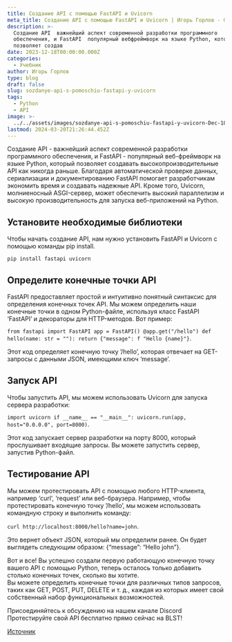 ```yaml
---
title: Создание API с помощью FastAPI и Uvicorn
meta_title: Создание API с помощью FastAPI и Uvicorn | Игорь Горлов - Фронтeндер
description: >-
  Создание API  важнейший аспект современной разработки программного
  обеспечения, и FastAPI  популярный вебфреймворк на языке Python, который
  позволяет создав
date: 2023-12-18T00:00:00.000Z
categories:
  - Учебник
author: Игорь Горлов
type: blog
draft: false
slug: sozdanye-api-s-pomoschiu-fastapi-y-uvicorn
tags:
  - Python
  - API
image: >-
  ../../assets/images/sozdanye-api-s-pomoschiu-fastapi-y-uvicorn-Dec-18-2023.avif
lastmod: 2024-03-20T21:26:44.452Z
---
```


Создание API - важнейший аспект современной разработки программного обеспечения, и FastAPI - популярный веб-фреймворк на языке Python, который позволяет создавать высокопроизводительные API как никогда раньше. Благодаря автоматической проверке данных, сериализации и документированию FastAPI помогает разработчикам экономить время и создавать надежные API. Кроме того, Uvicorn, молниеносный ASGI-сервер, может обеспечить высокий параллелизм и высокую производительность для запуска веб-приложений на Python.

## Установите необходимые библиотеки

Чтобы начать создание API, нам нужно установить FastAPI и Uvicorn с помощью команды pip install.

`pip install fastapi uvicorn`

## Определите конечные точки API

FastAPI предоставляет простой и интуитивно понятный синтаксис для определения конечных точек API. Мы можем определить наши конечные точки в одном Python-файле, используя класс FastAPI ‘FastAPI’ и декораторы для HTTP-методов. Вот пример:

`from fastapi import FastAPI app = FastAPI() @app.get("/hello") def hello(name: str = ""): return {"message": f "Hello {name}"}`.

Этот код определяет конечную точку ’/hello’, которая отвечает на GET-запросы с данными JSON, имеющими ключ ‘message’.

## Запуск API

Чтобы запустить API, мы можем использовать Uvicorn для запуска сервера разработки:

`import uvicorn if __name__ == "__main__": uvicorn.run(app, host="0.0.0.0", port=8000)`.

Этот код запускает сервер разработки на порту 8000, который прослушивает входящие запросы. Вы можете запустить сервер, запустив Python-файл.

## Тестирование API

Мы можем протестировать API с помощью любого HTTP-клиента, например ‘curl’, ‘request’ или веб-браузера. Например, чтобы протестировать конечную точку ’/hello’, мы можем использовать командную строку и выполнить команду:

`curl http://localhost:8000/hello?name=john`.

Это вернет объект JSON, который мы определили ранее. Он будет выглядеть следующим образом: {“message”: “Hello john”}.

Вот и все! Вы успешно создали первую работающую конечную точку вашего API с помощью Python, теперь осталось только добавить столько конечных точек, сколько вы хотите.  
Вы можете определить конечные точки для различных типов запросов, таких как GET, POST, PUT, DELETE и т. д., каждая из которых имеет свой собственный набор функциональных возможностей.

Присоединяйтесь к обсуждению на нашем канале Discord
Протестируйте свой API бесплатно прямо сейчас на BLST!

[Источник](https://dev.to/blst-security/building-an-api-using-fastapi-and-uvicorn-3h79)
